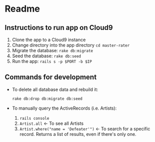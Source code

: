 # Readme

## Instructions to run app on Cloud9

1. Clone the app to a Cloud9 instance
1. Change directory into the app directory ```cd master-rater```
1. Migrate the database: ```rake db:migrate```
1. Seed the database: ```rake db:seed```
1. Run the app: ```rails s -p $PORT -b $IP```


## Commands for development
* To delete all database data and rebuild it: 

   ```rake db:drop db:migrate db:seed```
* To manually query the ActiveRecords (i.e. Artists):

   1. ```rails console```
   2. ```Artist.all``` <- To see all Artists
   3. ```Artist.where("name = 'Defeater'")``` <- To search for a specific record. Returns a list of results, even if there's only one.
